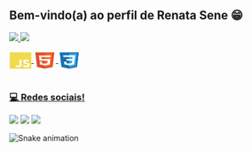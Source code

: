 ## Bem-vindo(a) ao perfil de Renata Sene 😁

 <div>
   <a href="https://github.com/RenataSene">
   <img height="180em" src="https://github-readme-stats.vercel.app/api?username=RenataSene&show_icons=true&theme=tokyonight&include_all_commits=true&count_private=true"/>
   <img height="180em" src="https://github-readme-stats.vercel.app/api/top-langs/?username=RenataSene&layout=compact&langs_count=6&theme=tokyonight"/>
</div>

<div style="display: inline_block"><br>

  <img align="center" alt="Js" height="30" width="40" src="https://raw.githubusercontent.com/devicons/devicon/master/icons/javascript/javascript-plain.svg">
  <img align="center" alt="HTML" height="30" width="40" src="https://raw.githubusercontent.com/devicons/devicon/master/icons/html5/html5-original.svg">
  <img align="center" alt="CSS" height="30" width="40" src="https://raw.githubusercontent.com/devicons/devicon/master/icons/css3/css3-original.svg">
</div>
 
 <br>
 
 ### 💻 Redes sociais!
 
<div> 
  <a href="https://www.instagram.com/renatalsene/" target="_blank"><img src="https://img.shields.io/badge/-Instagram-%23E4405F?style=for-the-badge&logo=instagram&logoColor=white" target="_blank"></a>
 <a href="Renata Sene#8095" target="_blank"><img src="https://img.shields.io/badge/Discord-7289DA?style=for-the-badge&logo=discord&logoColor=white" target="_blank"></a> 
  <a href="https://www.linkedin.com/in/renata-lucia-de-sene-bb5b89226/?lipi=urn%3Ali%3Apage%3Ad_flagship3_feed%3BygSeBgtMSGyvUN32RYfnPw%3D%3D" target="_blank"><img src="https://img.shields.io/badge/-LinkedIn-%230077B5?style=for-the-badge&logo=linkedin&logoColor=white" target="_blank"></a> 
 
  ![Snake animation](https://github.com/RenataSene/RenataSene/blob/output/github-contribution-grid-snake.svg)

</div>

